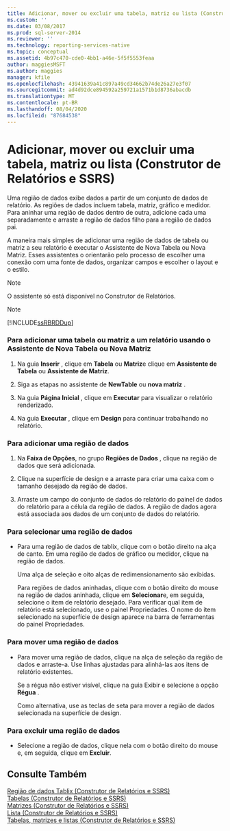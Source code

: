 ```yaml
---
title: Adicionar, mover ou excluir uma tabela, matriz ou lista (Construtor de Relatórios e SSRS) | Microsoft Docs
ms.custom: ''
ms.date: 03/08/2017
ms.prod: sql-server-2014
ms.reviewer: ''
ms.technology: reporting-services-native
ms.topic: conceptual
ms.assetid: 4b97c470-cde0-4bb1-a46e-5f5f5553feaa
author: maggiesMSFT
ms.author: maggies
manager: kfile
ms.openlocfilehash: 43941639a41c897a49cd34662b74de26a27e3f07
ms.sourcegitcommit: ad4d92dce894592a259721a1571b1d8736abacdb
ms.translationtype: MT
ms.contentlocale: pt-BR
ms.lasthandoff: 08/04/2020
ms.locfileid: "87684538"
---
```

# <a name="add-move-or-delete-a-table-matrix-or-list-report-builder-and-ssrs"></a>Adicionar, mover ou excluir uma tabela, matriz ou lista (Construtor de Relatórios e SSRS)
  Uma região de dados exibe dados a partir de um conjunto de dados de relatório. As regiões de dados incluem tabela, matriz, gráfico e medidor. Para aninhar uma região de dados dentro de outra, adicione cada uma separadamente e arraste a região de dados filho para a região de dados pai.  
  
 A maneira mais simples de adicionar uma região de dados de tabela ou matriz a seu relatório é executar o Assistente de Nova Tabela ou Nova Matriz. Esses assistentes o orientarão pelo processo de escolher uma conexão com uma fonte de dados, organizar campos e escolher o layout e o estilo.  
  
> [!NOTE]  
>  O assistente só está disponível no Construtor de Relatórios.  
  
> [!NOTE]  
>  [!INCLUDE[ssRBRDDup](../../includes/ssrbrddup-md.md)]  
  
### <a name="to-add-a-table-or-matrix-to-a-report-by-using-the-new-table-or-new-matrix-wizard"></a>Para adicionar uma tabela ou matriz a um relatório usando o Assistente de Nova Tabela ou Nova Matriz  
  
1.  Na guia **Inserir** , clique em **Tabela** ou **Matriz**e clique em **Assistente de Tabela** ou **Assistente de Matriz**.  
  
2.  Siga as etapas no assistente de **NewTable** ou **nova matriz** .  
  
3.  Na guia **Página Inicial** , clique em **Executar** para visualizar o relatório renderizado.  
  
4.  Na guia **Executar** , clique em **Design** para continuar trabalhando no relatório.  
  
### <a name="to-add-a-data-region"></a>Para adicionar uma região de dados  
  
1.  Na **Faixa de Opções**, no grupo **Regiões de Dados** , clique na região de dados que será adicionada.  
  
2.  Clique na superfície de design e a arraste para criar uma caixa com o tamanho desejado da região de dados.  
  
3.  Arraste um campo do conjunto de dados do relatório do painel de dados do relatório para a célula da região de dados. A região de dados agora está associada aos dados de um conjunto de dados do relatório.  
  
### <a name="to-select-a-data-region"></a>Para selecionar uma região de dados  
  
-   Para uma região de dados de tablix, clique com o botão direito na alça de canto. Em uma região de dados de gráfico ou medidor, clique na região de dados.  
  
     Uma alça de seleção e oito alças de redimensionamento são exibidas.  
  
     Para regiões de dados aninhadas, clique com o botão direito do mouse na região de dados aninhada, clique em **Selecionar**e, em seguida, selecione o item de relatório desejado. Para verificar qual item de relatório está selecionado, use o painel Propriedades. O nome do item selecionado na superfície de design aparece na barra de ferramentas do painel Propriedades.  
  
### <a name="to-move-a-data-region"></a>Para mover uma região de dados  
  
-   Para mover uma região de dados, clique na alça de seleção da região de dados e arraste-a. Use linhas ajustadas para alinhá-las aos itens de relatório existentes.  
  
     Se a régua não estiver visível, clique na guia Exibir e selecione a opção **Régua** .  
  
     Como alternativa, use as teclas de seta para mover a região de dados selecionada na superfície de design.  
  
### <a name="to-delete-a-data-region"></a>Para excluir uma região de dados  
  
-   Selecione a região de dados, clique nela com o botão direito do mouse e, em seguida, clique em **Excluir**.  
  
## <a name="see-also"></a>Consulte Também  
 [Região de dados Tablix &#40;Construtor de Relatórios e SSRS&#41;](../tablix-data-region-report-builder-and-ssrs.md)   
 [Tabelas &#40;Construtor de Relatórios e SSRS&#41;](tables-report-builder-and-ssrs.md)   
 [Matrizes &#40;Construtor de Relatórios e SSRS&#41;](create-a-matrix-report-builder-and-ssrs.md)   
 [Lista &#40;Construtor de Relatórios e SSRS&#41;](create-invoices-and-forms-with-lists-report-builder-and-ssrs.md)   
 [Tabelas, matrizes e listas &#40;Construtor de Relatórios e SSRS&#41;](tables-matrices-and-lists-report-builder-and-ssrs.md)  
  
  
